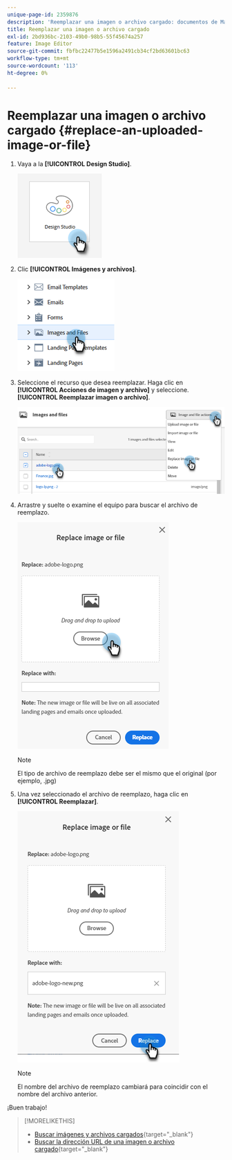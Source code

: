 ```yaml
---
unique-page-id: 2359876
description: 'Reemplazar una imagen o archivo cargado: documentos de Marketo, documentación del producto'
title: Reemplazar una imagen o archivo cargado
exl-id: 2bd936bc-2103-49b0-98b5-55f45674a257
feature: Image Editor
source-git-commit: fbfbc22477b5e1596a2491cb34cf2bd63601bc63
workflow-type: tm+mt
source-wordcount: '113'
ht-degree: 0%

---
```


# Reemplazar una imagen o archivo cargado {#replace-an-uploaded-image-or-file}

1. Vaya a la **[!UICONTROL Design Studio]**.

   ![](assets/replace-an-uploaded-image-or-file-1.png)

1. Clic **[!UICONTROL Imágenes y archivos]**.

   ![](assets/replace-an-uploaded-image-or-file-2.png)

1. Seleccione el recurso que desea reemplazar. Haga clic en **[!UICONTROL Acciones de imagen y archivo]** y seleccione. **[!UICONTROL Reemplazar imagen o archivo]**.

   ![](assets/replace-an-uploaded-image-or-file-3.png)

1. Arrastre y suelte o examine el equipo para buscar el archivo de reemplazo.

   ![](assets/replace-an-uploaded-image-or-file-4.png)

   >[!NOTE]
   >
   >El tipo de archivo de reemplazo debe ser el mismo que el original (por ejemplo, .jpg)

1. Una vez seleccionado el archivo de reemplazo, haga clic en **[!UICONTROL Reemplazar]**.

   ![](assets/replace-an-uploaded-image-or-file-5.png)

   >[!NOTE]
   >
   >El nombre del archivo de reemplazo cambiará para coincidir con el nombre del archivo anterior.

¡Buen trabajo!

>[!MORELIKETHIS]
>
>* [Buscar imágenes y archivos cargados](/help/marketo/product-docs/demand-generation/images-and-files/search-uploaded-images-and-files.md){target="_blank"}
>* [Buscar la dirección URL de una imagen o archivo cargado](/help/marketo/product-docs/demand-generation/images-and-files/find-the-url-of-an-uploaded-image-or-file.md){target="_blank"}
